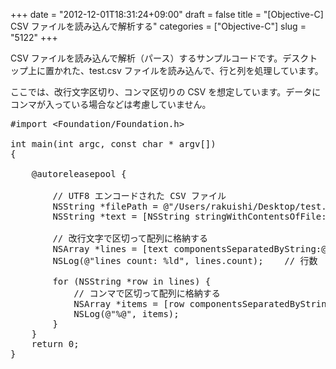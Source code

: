 +++
date = "2012-12-01T18:31:24+09:00"
draft = false
title = "[Objective-C] CSV ファイルを読み込んで解析する"
categories = ["Objective-C"]
slug = "5122"
+++

CSV ファイルを読み込んで解析（パース）するサンプルコードです。デスクトップ上に置かれた、test.csv ファイルを読み込んで、行と列を処理しています。

ここでは、改行文字区切り、コンマ区切りの CSV を想定しています。データにコンマが入っている場合などは考慮していません。

<pre class="prettyprint">#import &lt;Foundation/Foundation.h>

int main(int argc, const char * argv[])
{

    @autoreleasepool {
        
        // UTF8 エンコードされた CSV ファイル
        NSString *filePath = @"/Users/rakuishi/Desktop/test.csv";
        NSString *text = [NSString stringWithContentsOfFile:filePath encoding:NSUTF8StringEncoding error:nil];
        
        // 改行文字で区切って配列に格納する
        NSArray *lines = [text componentsSeparatedByString:@"\n"];
        NSLog(@"lines count: %ld", lines.count);    // 行数
        
        for (NSString *row in lines) {
            // コンマで区切って配列に格納する
            NSArray *items = [row componentsSeparatedByString:@","];
            NSLog(@"%@", items);
        }
    }
    return 0;
}
</pre>
